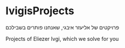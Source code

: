 # IvigisProjects
פרויקטים של אליעזר איבגי, שאנחנו פותרים בשבילכם

Projects of Eliezer Ivgi, which we solve for you
